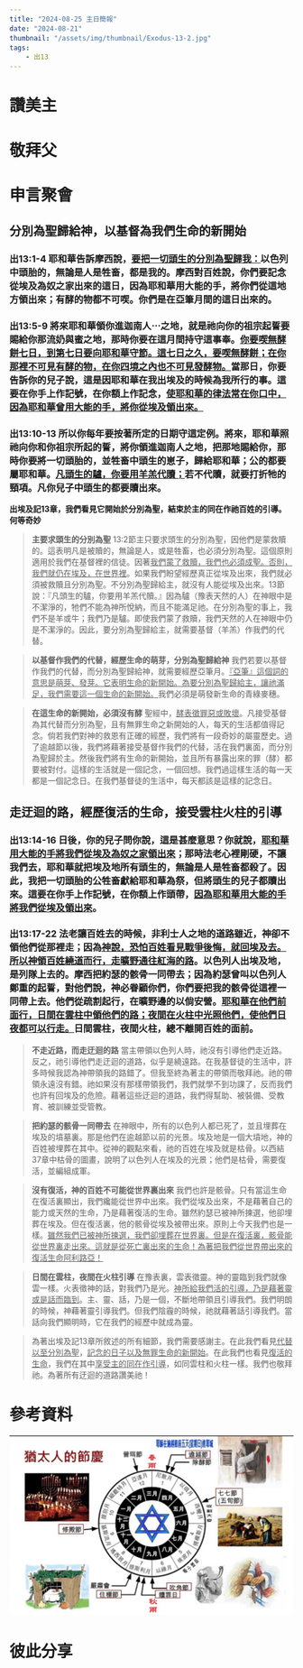 ```yaml
---
title: "2024-08-25 主日簡報"
date: "2024-08-21"
thumbnail: "/assets/img/thumbnail/Exodus-13-2.jpg"
tags:
    - 出13
---
```


# 讚美主

# 敬拜父

# 申言聚會

## 分別為聖歸給神，以基督為我們生命的新開始

### 出13:1-4 耶和華告訴摩西說，<u><u><u>要把</u></u></u><u><u><u>一切頭生的</u></u></u><u><u><u>分別</u></u></u><u><u><u>為聖歸我</u></u></u><u><u><u>：</u></u></u>以色列中頭胎的，無論是人是牲畜，都是我的。摩西對百姓說，你們要記念從埃及為奴之家出來的這日，因為耶和華用大能的手，將你們從這地方領出來；有酵的物都不可喫。你們是在亞筆月間的這日出來的。

### 出13:5-9 將來耶和華領你進迦南人⋯之地，就是祂向你的祖宗起誓要賜給你那流奶與蜜之地，那時你要在這月間持守這事奉。<u><u><u>你要喫無酵餅七日，到第七日要向耶和華守節。這七日之久，要喫無酵餅；在你那</u></u></u><u><u><u>裡</u></u></u><u><u><u>不可見有酵的物，在你四境之內也不可見發酵物。</u></u></u>當那日，你要告訴你的兒子說，這是因耶和華在我出埃及的時候為我所行的事。這要在你手上作記號，在你額上作記念，<u><u><u>使耶和華的律法常在你口中，因為耶和華曾用大能的手，將你從埃及領出來。</u></u></u>

### 出13:10-13 所以你每年要按著所定的日期守這定例。將來，耶和華照祂向你和你祖宗所起的誓，將你領進迦南人之地，把那地賜給你，那時你要將一切頭胎的，並牲畜中頭生的崽子，歸給耶和華；公的都要屬耶和華。<u><u><u>凡頭生的驢，你要用羊羔代贖；</u></u></u>若不代贖，就要打折牠的頸項。凡你兒子中頭生的都要贖出來。

**出埃及記13章，我們看見它開始於分別為聖，結束於主的同在作祂百姓的引導。何等奇妙**

> **主要求頭生的分別為聖**  13:2節主只要求頭生的分別為聖，因他們是蒙救贖的。這表明凡是被贖的，無論是人，或是牲畜，也必須分別為聖。這個原則適用於我們在基督裡的信徒。因著<u><u><u>我們蒙了救贖，我們也必須成聖。否則，我們就仍在埃及，在世界裡</u></u></u>。如果我們盼望經歷真正從埃及出來，我們就必須被救贖且分別為聖。不分別為聖歸給主，就沒有人能從埃及出來。13節說：『凡頭生的驢，你要用羊羔代贖。』因為驢（豫表天然的人）在神眼中是不潔淨的，牠們不能為神所悅納，而且不能滿足祂。在分別為聖的事上，我們不是羊或牛；我們乃是驢。即使我們蒙了救贖，我們天然的人在神眼中仍是不潔淨的。因此，要分別為聖歸給主，就需要基督（羊羔）作我們的代替。

> **以基督作我們的代替，經歷生命的萌芽，分別為聖歸給神**  我們若要以基督作我們的代替，而分別為聖歸給神，就需要經歷亞筆月。<u><u><u>『亞筆』這個詞的意思是萌芽、發芽。它表明生命的新開始。為要分別為聖歸給主，讓祂滿足，我們需要這一個生命的新開始。</u></u></u>我們必須是萌發新生命的青綠麥穗。

> **在這生命的新開始，必須沒有酵**  聖經中，<u><u><u>酵表徵罪惡或敗壞</u></u></u>。凡接受基督為其代替而分別為聖，且有無罪生命之新開始的人，每天的生活都值得記念。倘若我們對神的救恩有正確的經歷，我們將有一段奇妙的屬靈歷史。過了逾越節以後，我們將藉著接受基督作我們的代替，活在我們裏面，而分別為聖歸於主。然後我們將有生命的新開始，並且所有暴露出來的罪（酵）都要被對付。這樣的生活就是一個記念，一個回想。我們過這樣生活的每一天都是一個記念日。在我們基督徒的生活中，每天都該是這樣的記念日。

## 走迂迴的路，經歷復活的生命，接受雲柱火柱的引導

### 出13:14-16  日後，你的兒子問你說，這是甚麼意思？你就說，<u><u><u>耶和華用大能的手將我們從埃及為奴之家領出來</u></u></u>；那時法老心裡剛硬，不讓我們去，耶和華就把埃及地所有頭生的，無論是人是牲畜都殺了。因此，我把一切頭胎的公牲畜獻給耶和華為祭，但將頭生的兒子都贖出來。這要在你手上作記號，在你額上作頭帶，<u><u><u>因為耶和華用大能的手將我們從埃及領出來</u></u></u>。

### 出13:17-22  法老讓百姓去的時候，非利士人之地的道路雖近，神卻不領他們從那裡走；因為<u><u><u>神說，恐怕百姓看見戰爭後悔，就回埃及去。所以神領百姓繞道而行，走曠野通往紅海的路</u></u></u>。以色列人出埃及地，是列隊上去的。摩西把約瑟的骸骨一同帶去；因為約瑟曾叫以色列人鄭重的起誓，對他們說，神必眷顧你們，你們要把我的骸骨從這裡一同帶上去。他們從疏割起行，在曠野邊的以倘安營。<u><u><u>耶和華在他們前面行，日間在雲柱中領他們的路；夜間在火柱中光照他們，使他們日夜都可以行走。</u></u></u>日間雲柱，夜間火柱，總不離開百姓的面前。

> **不走近路，而走迂迴的路**  當主帶領以色列人時，祂沒有引導他們走近路。反之，祂引導他們走迂迴的道路，似乎是繞遠路。在我基督徒的生活中，許多時候我認為神帶領我的路錯了。但我至終為著主的帶領而敬拜祂。祂的帶領永遠沒有錯。祂如果沒有那樣帶領我們，我們就學不到功課了，反而我們也許有回埃及的危險。藉著這些迂迴的道路，我們得幫助、被裝備、受教育、被訓練並受管教。

> **把約瑟的骸骨一同帶去**  在神眼中，所有的以色列人都已死了，並且埋葬在埃及的墳墓裏。那是他們在逾越節以前的光景。埃及地是一個大墳地，神的百姓被埋葬在其中。從神的觀點來看，祂的百姓在埃及就是枯骨。以西結37章中枯骨的圖畫，說明了以色列人在埃及的光景；他們是枯骨，需要復活，並編組成軍。

> **沒有復活，神的百姓不可能從世界裏出來**  我們也許是骸骨。只有當這生命在復活裏顯出，我們纔能從世界中出來。我們從埃及出來，不是藉著自己的能力或天然的生命，乃是藉著復活的生命。雖然約瑟已被神所揀選，他卻埋葬在埃及。但在復活裏，他的骸骨從埃及被帶出來。原則上今天我們也是一樣。<u><u><u>雖然我們已被神所揀選，我們卻埋葬在世界裏。但是在復活裏，骸骨能從世界裏走出來。這就是從死亡裏出來的生命！為著把我們從世界帶出來的復活生命阿利路亞！</u></u></u>

> **日間在雲柱，夜間在火柱引導**  在豫表裏，雲表徵靈。神的靈臨到我們就像雲一樣。火表徵神的話，對我們乃是光。<u><u><u>神所給我們活的引導，乃是藉著靈或是話而臨到</u></u></u>。主、靈、話，乃是一個，不斷地帶領且引導我們。我們明朗的時候，神藉著靈引導我們。但我們陰霾的時候，祂就藉著話引導我們。當話向我們顯明時，它在我們的經歷中就成為靈。

> 為著出埃及記13章所敘述的所有細節，我們需要感謝主。在此我們看見<u><u><u>代替以至分別為聖</u></u></u>，<u><u><u>記念的日子以及無罪生命的新開始</u></u></u>。在此我們也看見<u><u><u>復活的生命</u></u></u>，我們在其中<u><u><u>享受主的同在作引導</u></u></u>，如同雲柱和火柱一樣。我們也敬拜祂。為著所有迂迴的道路讚美祂！

# 參考資料

![猶太人的節慶](/assets/img/Jewish_Festivals.jpg "猶太人的節慶")

# 彼此分享